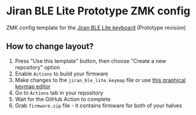 # Jiran BLE Lite Prototype ZMK config

ZMK config template for the [Jiran BLE Lite keyboard](https://github.com/Ladniy/jiran-ble-lite) (Prototype revision)

## How to change layout?

1. Press "Use this template" button, then choose "Create a new repository" option
2. Enable `Actions` to build your firmware
3. Make changes to the `jiran_ble_lite.keymap` file or use [this graphical keymap editor](https://nickcoutsos.github.io/keymap-editor/)
4. Go to `Actions` tab in your repository
5. Wait for the GitHub Action to complete
6. Grab `firmware.zip` file - it contains firmware for both of your halves
